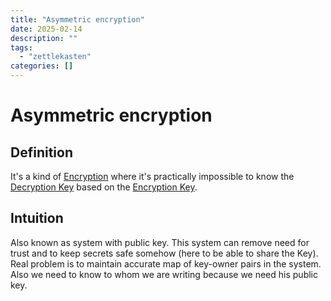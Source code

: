 ```yaml
---
title: "Asymmetric encryption"
date: 2025-02-14
description: ""
tags: 
  - "zettlekasten"
categories: []
---
```


# Asymmetric encryption
## Definition
It's a kind of [Encryption](Encryption.md) where it's practically impossible to know the [Decryption Key](Decryption%20Key) based on the [Encryption Key](Encryption%20Key). 

## Intuition
Also known as system with public key.
This system can remove need for trust and to keep secrets safe somehow (here to be able to share the Key). Real problem is to maintain accurate map of key-owner pairs in the system. Also we need to know to whom we are writing because we need his public key.  